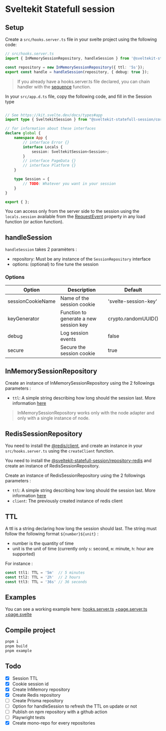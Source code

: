 # Sveltekit Statefull session

## Setup

Create a `src/hooks.server.ts` file in your svelte project using the following code:

```ts 
// src/hooks.server.ts
import { InMemorySessionRepository, handleSession } from '@sveltekit-statefull-session/core';

const repository = new InMemorySessionRepository({ ttl: '5s'});
export const handle = handleSession(repository, { debug: true });
```

> If you already have a hooks.server.ts file declared, you can chain handler with the [sequence](https://kit.svelte.dev/docs/types#public-types-requestevent) function.

In your `src/app.d.ts` file, copy the following code, and fill in the Session type

```ts

// See https://kit.svelte.dev/docs/types#app
import type { SveltekitSession } from "@sveltekit-statefull-session/core";

// for information about these interfaces
declare global {
	namespace App {
		// interface Error {}
		interface Locals {
			session: SveltekitSession<Session>;
		}
		// interface PageData {}
		// interface Platform {}
	}

	type Session = {
		// TODO: Whatever you want in your session
	}
}

export { };
```

You can access only from the server side to the session using the `locals.session` available from the [RequestEvent](https://kit.svelte.dev/docs/types#public-types-requestevent) property in any load function (or action function).

## handleSession 

`handleSession` takes 2 paramèters :
- repository: Must be any instance of the `SessionRepository` interface
- options: (optional) to fine tune the session

### Options

| Option            | Description                            | Default                         |
|-------------------|----------------------------------------|---------------------------------|
| sessionCookieName | Name of the session cookie             | 'svelte-session-key'            |
| keyGenerator      | Function to generate a new session key | crypto.randomUUID()             |
| debug             | Log session events                     | false                           |
| secure            | Secure the session cookie              | true                            |


## InMemorySessionRepository
Create an instance of InMemorySessionRepository using the 2 followings parameters : 
- `ttl`: A simple string describing how long should the session last. More information [here](#ttl)

> InMemorySessionRepository works only with the node adapter and only with a single instance of node.

## RedisSessionRepository
You need to install the [@redis/client](https://www.npmjs.com/package/redis), and create an instance in your `src/hooks.server.ts` using the `createClient` function.

You need to install the [@sveltekit-statefull-session/repository-redis](https://www.npmjs.com/package/@sveltekit-statefull-session/repository-redis) and create an instance of RedisSessionRepository.

Create an instance of RedisSessionRepository using the 2 followings parameters : 
- `ttl`: A simple string describing how long should the session last. More information [here](#ttl)
- `client`: The previously created instance of redis client

## TTL
A ttl is a string declaring how long the session should last. The string must follow the following format `${number}${unit}` :
- number is the quantity of time 
- unit is the unit of time (currently only `s`: second, `m`: minute, `h`: hour are supported)

For instance : 
```ts
const ttl1: TTL = '5m'  // 5 minutes
const ttl2: TTL = '2h'  // 2 hours
const ttl3: TTL = '36s' // 36 seconds
```

## Examples
You can see a working example here: [hooks.server.ts](/src/hooks.server.ts) [+page.server.ts](/src/routes/+page.server.ts)  [+page.svelte](/src/routes/+page.svelte)

## Compile project

```sh
pnpm i
pnpm build
pnpm example
```

## Todo
- [x] Session TTL
- [x] Cookie session id
- [x] Create InMemory repository
- [x] Create Redis repository
- [ ] Create Prisma repository
- [ ] Option for handleSession to refresh the TTL on update or not
- [ ] Publish on npm repository with a github action
- [ ] Playwright tests
- [x] Create mono-repo for every repositories